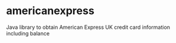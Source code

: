 # americanexpress
Java library to obtain American Express UK credit card information including balance
